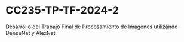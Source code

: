 # CC235-TP-TF-2024-2
Desarrollo del Trabajo Final de Procesamiento de Imagenes utilizando DenseNet y AlexNet

